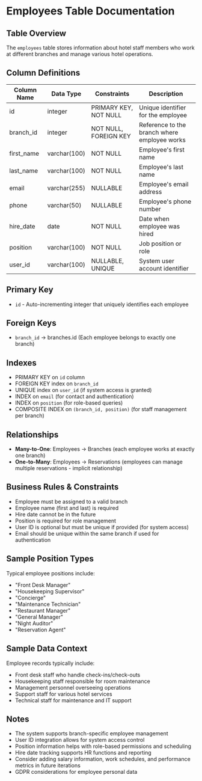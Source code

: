 # Employees Table Documentation

## Table Overview
The `employees` table stores information about hotel staff members who work at different branches and manage various hotel operations.

## Column Definitions

| Column Name | Data Type | Constraints | Description |
|-------------|-----------|-------------|-------------|
| id | integer | PRIMARY KEY, NOT NULL | Unique identifier for the employee |
| branch_id | integer | NOT NULL, FOREIGN KEY | Reference to the branch where employee works |
| first_name | varchar(100) | NOT NULL | Employee's first name |
| last_name | varchar(100) | NOT NULL | Employee's last name |
| email | varchar(255) | NULLABLE | Employee's email address |
| phone | varchar(50) | NULLABLE | Employee's phone number |
| hire_date | date | NOT NULL | Date when employee was hired |
| position | varchar(100) | NOT NULL | Job position or role |
| user_id | varchar(100) | NULLABLE, UNIQUE | System user account identifier |

## Primary Key
- `id` - Auto-incrementing integer that uniquely identifies each employee

## Foreign Keys
- `branch_id` → branches.id (Each employee belongs to exactly one branch)

## Indexes
- PRIMARY KEY on `id` column
- FOREIGN KEY index on `branch_id`
- UNIQUE index on `user_id` (if system access is granted)
- INDEX on `email` (for contact and authentication)
- INDEX on `position` (for role-based queries)
- COMPOSITE INDEX on `(branch_id, position)` (for staff management per branch)

## Relationships
- **Many-to-One**: Employees → Branches (each employee works at exactly one branch)
- **One-to-Many**: Employees → Reservations (employees can manage multiple reservations - implicit relationship)

## Business Rules & Constraints
- Employee must be assigned to a valid branch
- Employee name (first and last) is required
- Hire date cannot be in the future
- Position is required for role management
- User ID is optional but must be unique if provided (for system access)
- Email should be unique within the same branch if used for authentication

## Sample Position Types
Typical employee positions include:
- "Front Desk Manager"
- "Housekeeping Supervisor"
- "Concierge"
- "Maintenance Technician"
- "Restaurant Manager"
- "General Manager"
- "Night Auditor"
- "Reservation Agent"

## Sample Data Context
Employee records typically include:
- Front desk staff who handle check-ins/check-outs
- Housekeeping staff responsible for room maintenance
- Management personnel overseeing operations
- Support staff for various hotel services
- Technical staff for maintenance and IT support

## Notes
- The system supports branch-specific employee management
- User ID integration allows for system access control
- Position information helps with role-based permissions and scheduling
- Hire date tracking supports HR functions and reporting
- Consider adding salary information, work schedules, and performance metrics in future iterations
- GDPR considerations for employee personal data
